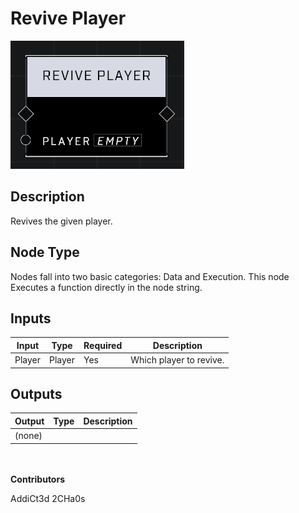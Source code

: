 # Revive Player
![](../../../.gitbook/assets/revive-player.png)
## Description
Revives the given player.

## Node Type
Nodes fall into two basic categories: Data and Execution. This node Executes a function directly in the node string.

## Inputs
| Input | Type | Required | Description |
|------------------|------------------|----------|--------------------------------------------------------------|
| Player | Player | Yes | Which player to revive. |

## Outputs
| Output | Type | Description |
|------------------|------------------|--------------------------------------------------------------|
| (none) | | |


\
\
**Contributors**

AddiCt3d 2CHa0s